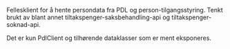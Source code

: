 Fellesklient for å hente persondata fra PDL og person-tilgangsstyring. Tenkt brukt av blant annet tiltakspenger-saksbehandling-api og tiltakspenger-soknad-api.

Det er kun PdlClient og tilhørende dataklasser som er ment eksponeres.